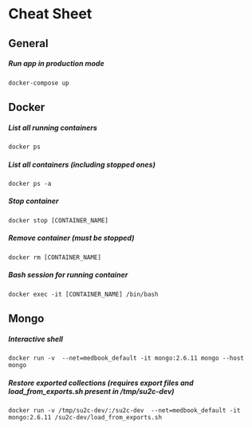 # Cheat Sheet

## General

##### Run app in production mode
`docker-compose up`

## Docker

##### List all running containers
`docker ps`

##### List all containers (including stopped ones)
`docker ps -a`

##### Stop container
`docker stop [CONTAINER_NAME]`

##### Remove container (must be stopped)
`docker rm [CONTAINER_NAME]`

##### Bash session for running container
`docker exec -it [CONTAINER_NAME] /bin/bash`


## Mongo

##### Interactive shell 
`docker run -v  --net=medbook_default -it mongo:2.6.11 mongo --host mongo`

##### Restore exported collections (requires export files and load_from_exports.sh present in /tmp/su2c-dev)
`docker run -v /tmp/su2c-dev/:/su2c-dev  --net=medbook_default -it mongo:2.6.11 /su2c-dev/load_from_exports.sh`
